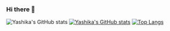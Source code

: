 ### Hi there 👋
![Yashika's GitHub stats](https://github-readme-stats.vercel.app/api?username=k-Yashika&show_icons=true&theme=radical)
[![Yashika's GitHub stats](https://github-readme-stats.vercel.app/api?username=k-Yashika)](https://github.com/anuraghazra/github-readme-stats)
[![Top Langs](https://github-readme-stats.vercel.app/api/top-langs/?username=k-Yashika)](https://github.com/anuraghazra/github-readme-stats)
<!--
**k-Yashika/k-Yashika** is a ✨ _special_ ✨ repository because its `README.md` (this file) appears on your GitHub profile.

Here are some ideas to get you started:

- 🔭 I’m currently working on ...
- 🌱 I’m currently learning ...
- 👯 I’m looking to collaborate on ...
- 🤔 I’m looking for help with ...
- 💬 Ask me about ...
- 📫 How to reach me: ...
- 😄 Pronouns: ...
- ⚡ Fun fact: ...
-->

